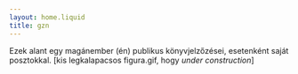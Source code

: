 ```yaml
---
layout: home.liquid
title: gzn
---
```


Ezek alant egy magánember (én) publikus könyvjelzőzései, esetenként saját posztokkal. [kis legkalapacsos figura.gif, hogy _under construction_]
